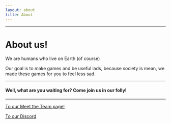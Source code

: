```yaml
---
layout: about
title: About
---
```


<style>
@import url('https://fonts.googleapis.com/css2?family=Pixelify+Sans:wght@400..700&display=swap')
</style>

<hr>
<h1 id=about-us>About us!</h1>

<p>We are humans who live on Earth (of course)</p>
<p>Our goal is to make games and be useful lads, because society is mean, we made these games for you to feel less sad.</p>
<hr>
<h4>Well, what are you waiting for? Come join us in our folly!</h4>
<hr>
<p><a href="https://1d10t1c-stud10s.github.io/more-to-explore/about.html">To our Meet the Team page!</a></p>

[To our Discord](https://discord.gg/Db8UqZNPcU)
